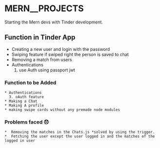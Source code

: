 # MERN__PROJECTS
Starting the Mern devs with Tinder development.

## Function in Tinder App
 * Creating a new user and login with the password
 * Swiping feature if swiped right the person is saved to chat 
 * Removing a match from users
 * Authentications 
      1. use Auth using passport jwt
 
### Function to be Added
    * Authentications 
      3. oAuth feature
    * Making a Chat 
    * Making A profile
    * making swipe cards without any premade node modules 



### Problems faced :disappointed:
    *  Removing the matches in the Chats.js *solved by using the trigger.
    *  Fetching the user except the user logged in and the matches of the logged in user
  